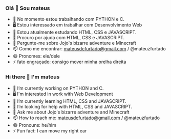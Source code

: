 ### Olá 👋 Sou mateus

- 🔭 No momento estou trabalhando com PYTHON e C.
- 🖥 Estou interessado em trabalhar com Desenvolvimento Web
- 🌱 Estou atualmente estudando HTML, CSS e JAVASCRIPT.
- 🤔 Procuro por ajuda com HTML, CSS e JAVASCRIPT.
- 💬 Pergunte-me sobre Jojo's bizarre adventure e Minecraft
- 📫 Como me encontrar: mateusdcfurtado@gmail.com / @mateuzfurtado
- 😄 Pronomes: ele/dele
- ⚡ fato engraçado: consigo mover minha orelha direita

### Hi there 👋 I'm mateus

- 🔭 I’m currently working on PYTHON and C.
- 🖥 I'm interested in work with Web Development
- 🌱 I’m currently learning HTML, CSS and JAVASCRIPT.
- 🤔 I’m looking for help with HTML, CSS and JAVASCRIPT.
- 💬 Ask me about Jojo's bizarre adventure and Minecraft
- 📫 How to reach me: mateusdcfurtado@gmail.com / @mateuzfurtado
- 😄 Pronouns: he/him
- ⚡ Fun fact: I can move my right ear
